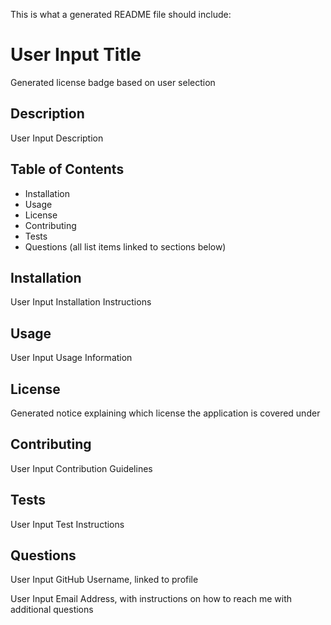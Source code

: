 This is what a generated README file should include:

# User Input Title

Generated license badge based on user selection

## Description

User Input Description

## Table of Contents

- Installation
- Usage
- License
- Contributing
- Tests
- Questions
(all list items linked to sections below)

## Installation

User Input Installation Instructions

## Usage

User Input Usage Information

## License

Generated notice explaining which license the application is covered under

## Contributing

User Input Contribution Guidelines

## Tests

User Input Test Instructions

## Questions

User Input GitHub Username, linked to profile

User Input Email Address, with instructions on how to reach me with additional questions